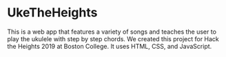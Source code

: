 # UkeTheHeights
This is a web app that features a variety of songs and teaches the user to play the ukulele with step by step chords. We created this project for Hack the Heights 2019 at Boston College. It uses HTML, CSS, and JavaScript. 
